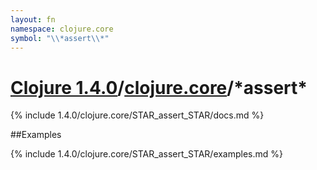 ```yaml
---
layout: fn
namespace: clojure.core
symbol: "\\*assert\\*"
---
```


# [Clojure 1.4.0](../../)/[clojure.core](../)/\*assert\*

{% include 1.4.0/clojure.core/STAR_assert_STAR/docs.md %}

##Examples

{% include 1.4.0/clojure.core/STAR_assert_STAR/examples.md %}

